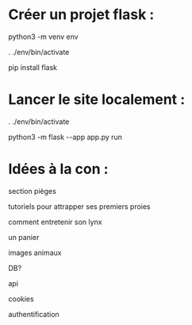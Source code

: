 # Créer un projet flask :

python3 -m venv env

. ./env/bin/activate

pip install flask

# Lancer le site localement :

. ./env/bin/activate

python3 -m flask --app app.py run

# Idées à la con :

section pièges

tutoriels pour attrapper ses premiers proies

comment entretenir son lynx

un panier

images animaux

DB?

api

cookies

authentification
